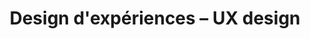 ---
layout: category_index
title: Design d'expériences – UX design
category: ux-design
permalink: /ux-design/
intro: Quelques articles sur l'UX design regroupant des notes et des ressources pour vous accompagner dans le design de vos prochaines interfaces.
text-twtr: En train d'explorer les notes et ressources uxdesign — @MagDuWebdesign
---